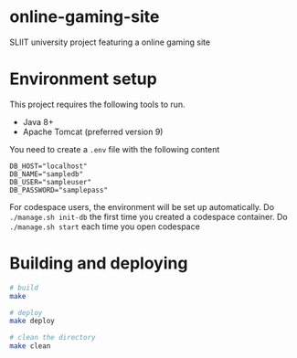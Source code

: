 # online-gaming-site
SLIIT university project featuring a online gaming site

# Environment setup
This project requires the following tools to run.

- Java 8+
- Apache Tomcat (preferred version 9)

You need to create a `.env` file with the following content
```env
DB_HOST="localhost"
DB_NAME="sampledb"
DB_USER="sampleuser"
DB_PASSWORD="samplepass"
```

For codespace users, the environment will be set up automatically.
Do `./manage.sh init-db` the first time you created a codespace container.
Do `./manage.sh start` each time you open codespace

# Building and deploying

```sh
# build
make

# deploy
make deploy

# clean the directory
make clean
```

